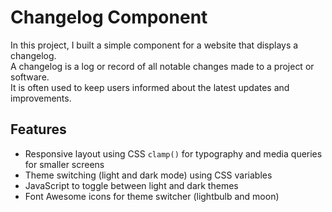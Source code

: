 # Changelog Component
In this project, I built a simple component for a website that displays a changelog.  
A changelog is a log or record of all notable changes made to a project or software.  
It is often used to keep users informed about the latest updates and improvements.

## Features
- Responsive layout using CSS `clamp()` for typography and media queries for smaller screens
- Theme switching (light and dark mode) using CSS variables
- JavaScript to toggle between light and dark themes
- Font Awesome icons for theme switcher (lightbulb and moon)

